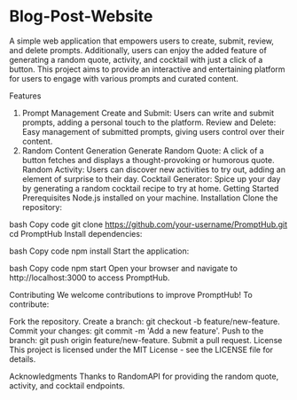 # Blog-Post-Website
A simple web application that empowers users to create, submit, review, and delete prompts. Additionally, users can enjoy the added feature of generating a random quote, activity, and cocktail with just a click of a button. This project aims to provide an interactive and entertaining platform for users to engage with various prompts and curated content.

Features
1. Prompt Management
Create and Submit: Users can write and submit prompts, adding a personal touch to the platform.
Review and Delete: Easy management of submitted prompts, giving users control over their content.
2. Random Content Generation
Generate Random Quote: A click of a button fetches and displays a thought-provoking or humorous quote.
Random Activity: Users can discover new activities to try out, adding an element of surprise to their day.
Cocktail Generator: Spice up your day by generating a random cocktail recipe to try at home.
Getting Started
Prerequisites
Node.js installed on your machine.
Installation
Clone the repository:

bash
Copy code
git clone https://github.com/your-username/PromptHub.git
cd PromptHub
Install dependencies:

bash
Copy code
npm install
Start the application:

bash
Copy code
npm start
Open your browser and navigate to http://localhost:3000 to access PromptHub.

Contributing
We welcome contributions to improve PromptHub! To contribute:

Fork the repository.
Create a branch: git checkout -b feature/new-feature.
Commit your changes: git commit -m 'Add a new feature'.
Push to the branch: git push origin feature/new-feature.
Submit a pull request.
License
This project is licensed under the MIT License - see the LICENSE file for details.

Acknowledgments
Thanks to RandomAPI for providing the random quote, activity, and cocktail endpoints.
